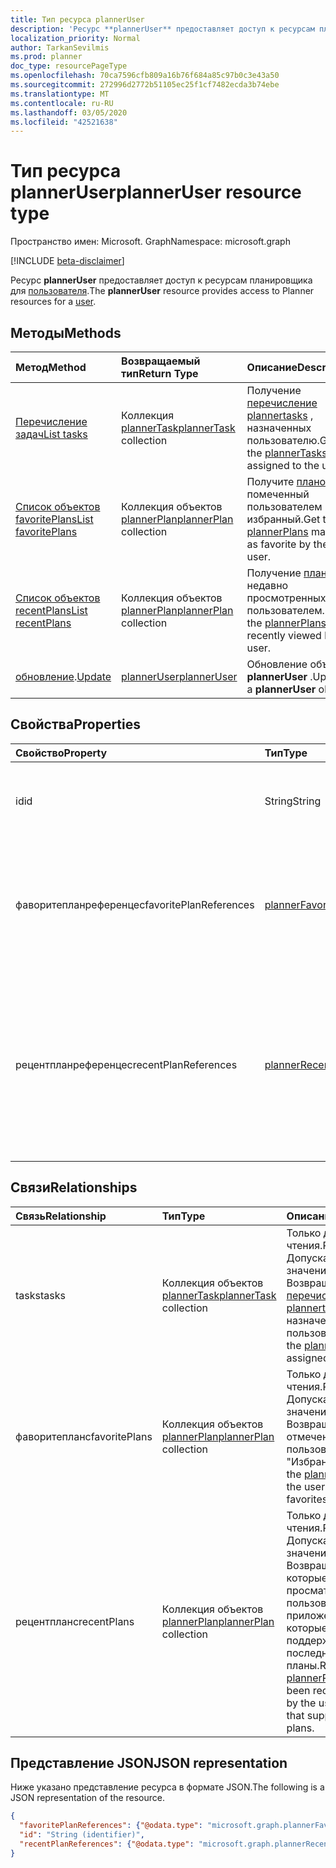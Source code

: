 ```yaml
---
title: Тип ресурса plannerUser
description: 'Ресурс **plannerUser** предоставляет доступ к ресурсам планировщика для пользователя. '
localization_priority: Normal
author: TarkanSevilmis
ms.prod: planner
doc_type: resourcePageType
ms.openlocfilehash: 70ca7596cfb809a16b76f684a85c97b0c3e43a50
ms.sourcegitcommit: 272996d2772b51105ec25f1cf7482ecda3b74ebe
ms.translationtype: MT
ms.contentlocale: ru-RU
ms.lasthandoff: 03/05/2020
ms.locfileid: "42521638"
---
```

# <a name="planneruser-resource-type"></a><span data-ttu-id="08026-103">Тип ресурса plannerUser</span><span class="sxs-lookup"><span data-stu-id="08026-103">plannerUser resource type</span></span>

<span data-ttu-id="08026-104">Пространство имен: Microsoft. Graph</span><span class="sxs-lookup"><span data-stu-id="08026-104">Namespace: microsoft.graph</span></span>

[!INCLUDE [beta-disclaimer](../../includes/beta-disclaimer.md)]

<span data-ttu-id="08026-105">Ресурс **plannerUser** предоставляет доступ к ресурсам планировщика для [пользователя](user.md).</span><span class="sxs-lookup"><span data-stu-id="08026-105">The **plannerUser** resource provides access to Planner resources for a [user](user.md).</span></span> 


## <a name="methods"></a><span data-ttu-id="08026-106">Методы</span><span class="sxs-lookup"><span data-stu-id="08026-106">Methods</span></span>

| <span data-ttu-id="08026-107">Метод</span><span class="sxs-lookup"><span data-stu-id="08026-107">Method</span></span>           | <span data-ttu-id="08026-108">Возвращаемый тип</span><span class="sxs-lookup"><span data-stu-id="08026-108">Return Type</span></span>    |<span data-ttu-id="08026-109">Описание</span><span class="sxs-lookup"><span data-stu-id="08026-109">Description</span></span>|
|:---------------|:--------|:----------|
|[<span data-ttu-id="08026-110">Перечисление задач</span><span class="sxs-lookup"><span data-stu-id="08026-110">List tasks</span></span>](../api/planneruser-list-tasks.md) |<span data-ttu-id="08026-111">Коллекция [plannerTask](plannertask.md)</span><span class="sxs-lookup"><span data-stu-id="08026-111">[plannerTask](plannertask.md) collection</span></span>| <span data-ttu-id="08026-112">Получение [перечисление plannertasks](plannertask.md) , назначенных пользователю.</span><span class="sxs-lookup"><span data-stu-id="08026-112">Get the [plannerTasks](plannertask.md) assigned to the user.</span></span>|
|[<span data-ttu-id="08026-113">Список объектов favoritePlans</span><span class="sxs-lookup"><span data-stu-id="08026-113">List favoritePlans</span></span>](../api/planneruser-list-favoriteplans.md) |<span data-ttu-id="08026-114">Коллекция объектов [plannerPlan](plannerplan.md)</span><span class="sxs-lookup"><span data-stu-id="08026-114">[plannerPlan](plannerplan.md) collection</span></span>| <span data-ttu-id="08026-115">Получите [планов](plannerplan.md) , помеченный пользователем как избранный.</span><span class="sxs-lookup"><span data-stu-id="08026-115">Get the [plannerPlans](plannerplan.md) marked as favorite by the user.</span></span>|
|[<span data-ttu-id="08026-116">Список объектов recentPlans</span><span class="sxs-lookup"><span data-stu-id="08026-116">List recentPlans</span></span>](../api/planneruser-list-recentplans.md) |<span data-ttu-id="08026-117">Коллекция объектов [plannerPlan](plannerplan.md)</span><span class="sxs-lookup"><span data-stu-id="08026-117">[plannerPlan](plannerplan.md) collection</span></span>| <span data-ttu-id="08026-118">Получение [планов](plannerplan.md) , недавно просмотренных пользователем.</span><span class="sxs-lookup"><span data-stu-id="08026-118">Get the [plannerPlans](plannerplan.md) recently viewed by the user.</span></span>|
|<span data-ttu-id="08026-119">[обновление](../api/planneruser-update.md).</span><span class="sxs-lookup"><span data-stu-id="08026-119">[Update](../api/planneruser-update.md)</span></span> | [<span data-ttu-id="08026-120">plannerUser</span><span class="sxs-lookup"><span data-stu-id="08026-120">plannerUser</span></span>](planneruser.md)| <span data-ttu-id="08026-121">Обновление объекта **plannerUser** .</span><span class="sxs-lookup"><span data-stu-id="08026-121">Update a **plannerUser** object.</span></span> |


## <a name="properties"></a><span data-ttu-id="08026-122">Свойства</span><span class="sxs-lookup"><span data-stu-id="08026-122">Properties</span></span>
| <span data-ttu-id="08026-123">Свойство</span><span class="sxs-lookup"><span data-stu-id="08026-123">Property</span></span>     | <span data-ttu-id="08026-124">Тип</span><span class="sxs-lookup"><span data-stu-id="08026-124">Type</span></span>   |<span data-ttu-id="08026-125">Описание</span><span class="sxs-lookup"><span data-stu-id="08026-125">Description</span></span>|
|:---------------|:--------|:----------|
|<span data-ttu-id="08026-126">id</span><span class="sxs-lookup"><span data-stu-id="08026-126">id</span></span>|<span data-ttu-id="08026-127">String</span><span class="sxs-lookup"><span data-stu-id="08026-127">String</span></span>| <span data-ttu-id="08026-128">Только для чтения.</span><span class="sxs-lookup"><span data-stu-id="08026-128">Read-only.</span></span> <span data-ttu-id="08026-129">Идентификатор объекта plannerUser</span><span class="sxs-lookup"><span data-stu-id="08026-129">Identifier of the plannerUser</span></span>|
|<span data-ttu-id="08026-130">фаворитепланреференцес</span><span class="sxs-lookup"><span data-stu-id="08026-130">favoritePlanReferences</span></span>|<span data-ttu-id="08026-131">[plannerFavoritePlanReferenceCollection](plannerfavoriteplanreferencecollection.md);</span><span class="sxs-lookup"><span data-stu-id="08026-131">[plannerFavoritePlanReferenceCollection](plannerfavoriteplanreferencecollection.md)</span></span>| <span data-ttu-id="08026-132">Коллекция, содержащая ссылки на планы, помеченные пользователем как "Избранное".</span><span class="sxs-lookup"><span data-stu-id="08026-132">A collection containing the references to the plans that the user has marked as favorites.</span></span>|
|<span data-ttu-id="08026-133">рецентпланреференцес</span><span class="sxs-lookup"><span data-stu-id="08026-133">recentPlanReferences</span></span>|<span data-ttu-id="08026-134">[plannerRecentPlanReferenceCollection](plannerrecentplanreferencecollection.md).</span><span class="sxs-lookup"><span data-stu-id="08026-134">[plannerRecentPlanReferenceCollection](plannerrecentplanreferencecollection.md)</span></span>| <span data-ttu-id="08026-135">Коллекция, содержащая ссылки на планы, которые пользователь недавно просматривал в приложениях, поддерживающих последние планы.</span><span class="sxs-lookup"><span data-stu-id="08026-135">A collection containing references to the plans that were viewed recently by the user in apps that support recent plans.</span></span>|

## <a name="relationships"></a><span data-ttu-id="08026-136">Связи</span><span class="sxs-lookup"><span data-stu-id="08026-136">Relationships</span></span>
| <span data-ttu-id="08026-137">Связь</span><span class="sxs-lookup"><span data-stu-id="08026-137">Relationship</span></span> | <span data-ttu-id="08026-138">Тип</span><span class="sxs-lookup"><span data-stu-id="08026-138">Type</span></span>   |<span data-ttu-id="08026-139">Описание</span><span class="sxs-lookup"><span data-stu-id="08026-139">Description</span></span>|
|:---------------|:--------|:----------|
|<span data-ttu-id="08026-140">tasks</span><span class="sxs-lookup"><span data-stu-id="08026-140">tasks</span></span>|<span data-ttu-id="08026-141">Коллекция объектов [plannerTask](plannertask.md)</span><span class="sxs-lookup"><span data-stu-id="08026-141">[plannerTask](plannertask.md) collection</span></span>| <span data-ttu-id="08026-142">Только для чтения.</span><span class="sxs-lookup"><span data-stu-id="08026-142">Read-only.</span></span> <span data-ttu-id="08026-143">Допускается значение null.</span><span class="sxs-lookup"><span data-stu-id="08026-143">Nullable.</span></span> <span data-ttu-id="08026-144">Возвращает [перечисление plannertasks](plannertask.md) , назначенный пользователю.</span><span class="sxs-lookup"><span data-stu-id="08026-144">Returns the [plannerTasks](plannertask.md) assigned to the user.</span></span>|
|<span data-ttu-id="08026-145">фаворитепланс</span><span class="sxs-lookup"><span data-stu-id="08026-145">favoritePlans</span></span>|<span data-ttu-id="08026-146">Коллекция объектов [plannerPlan](plannerplan.md)</span><span class="sxs-lookup"><span data-stu-id="08026-146">[plannerPlan](plannerplan.md) collection</span></span>| <span data-ttu-id="08026-147">Только для чтения.</span><span class="sxs-lookup"><span data-stu-id="08026-147">Read-only.</span></span> <span data-ttu-id="08026-148">Допускается значение null.</span><span class="sxs-lookup"><span data-stu-id="08026-148">Nullable.</span></span> <span data-ttu-id="08026-149">Возвращает [планов](plannerplan.md) , отмеченный пользователем как "Избранное".</span><span class="sxs-lookup"><span data-stu-id="08026-149">Returns the [plannerPlans](plannerplan.md) that the user marked as favorites.</span></span>|
|<span data-ttu-id="08026-150">рецентпланс</span><span class="sxs-lookup"><span data-stu-id="08026-150">recentPlans</span></span>|<span data-ttu-id="08026-151">Коллекция объектов [plannerPlan](plannerplan.md)</span><span class="sxs-lookup"><span data-stu-id="08026-151">[plannerPlan](plannerplan.md) collection</span></span>| <span data-ttu-id="08026-152">Только для чтения.</span><span class="sxs-lookup"><span data-stu-id="08026-152">Read-only.</span></span> <span data-ttu-id="08026-153">Допускается значение null.</span><span class="sxs-lookup"><span data-stu-id="08026-153">Nullable.</span></span> <span data-ttu-id="08026-154">Возвращает [планов](plannerplan.md) , которые недавно просматривал пользователь в приложениях, которые поддерживают последние планы.</span><span class="sxs-lookup"><span data-stu-id="08026-154">Returns the [plannerPlans](plannerplan.md) that have been recently viewed by the user in apps that support recent plans.</span></span> |

## <a name="json-representation"></a><span data-ttu-id="08026-155">Представление JSON</span><span class="sxs-lookup"><span data-stu-id="08026-155">JSON representation</span></span>
<span data-ttu-id="08026-156">Ниже указано представление ресурса в формате JSON.</span><span class="sxs-lookup"><span data-stu-id="08026-156">The following is a JSON representation of the resource.</span></span>

<!-- {
  "blockType": "resource",
  "optionalProperties": [

  ],
  "keyProperty": "id",
  "baseType":"microsoft.graph.entity",  
  "@odata.type": "microsoft.graph.plannerUser"
}-->

```json
{
  "favoritePlanReferences": {"@odata.type": "microsoft.graph.plannerFavoritePlanReferenceCollection"},
  "id": "String (identifier)",
  "recentPlanReferences": {"@odata.type": "microsoft.graph.plannerRecentPlanReferenceCollection"}
}

```

<!-- uuid: 8fcb5dbc-d5aa-4681-8e31-b001d5168d79
2015-10-25 14:57:30 UTC -->
<!--
{
  "type": "#page.annotation",
  "description": "plannerUser resource",
  "keywords": "",
  "section": "documentation",
  "tocPath": "",
  "suppressions": []
}
-->
